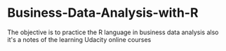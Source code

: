 # Business-Data-Analysis-with-R
The objective is to practice the R language in business data analysis
also it's a notes of the learning Udacity online courses
